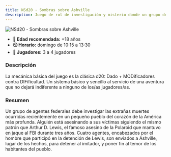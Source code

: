 ```yaml
---
title: NSd20 - Sombras sobre Ashville
description: Juego de rol de investigación y misterio donde un grupo de agentes federales investiga extrañas muertes en un pueblo.
---
```


![NSd20 - Sombras sobre Ashville](../nsd20.jpg)

- **🔎 Edad recomendada:** +18 años
- **🕥 Horario:** domingo de 10:15 a 13:30
- **👥 Jugadores:** 3 a 4 jugadores

### Descripción

La mecánica básica del juego es la clásica d20: Dado + MODificadores contra DIFificultad. Un sistema básico y sencillo al servicio de una aventura que no dejará indiferente a ninguno de los/as jugadores/as.

### Resumen

Un grupo de agentes federales debe investigar las extrañas muertes ocurridas recientemente en un pequeño pueblo del corazón de la América más profunda. Alguién está asesinando a sus víctimas siguiendo el mismo patrón que Arthur D. Lewis, el famoso asesino de la Polaroid que mantuvo en jaque al FBI durante tres años. Cuatro agentes, encabezados por el hombre que participó en la detención de Lewis, son enviados a Ashville, lugar de los hechos, para detener al imitador, y poner fin al temor de los habitantes del pueblo.